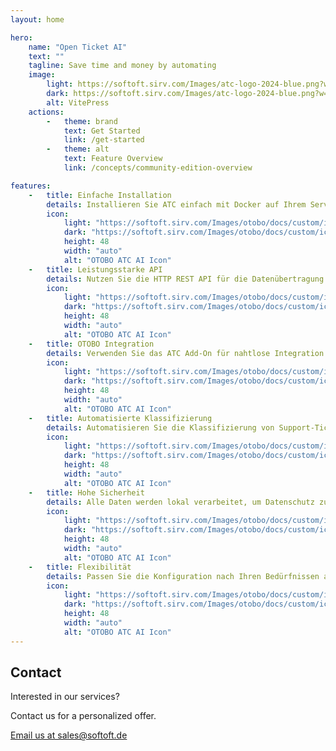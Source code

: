 ```yaml
---
layout: home

hero:
    name: "Open Ticket AI"
    text: ""
    tagline: Save time and money by automating
    image:
        light: https://softoft.sirv.com/Images/atc-logo-2024-blue.png?w=300&q=100
        dark: https://softoft.sirv.com/Images/atc-logo-2024-blue.png?w=300&q=100
        alt: VitePress
    actions:
        -   theme: brand
            text: Get Started
            link: /get-started
        -   theme: alt
            text: Feature Overview
            link: /concepts/community-edition-overview

features:
    -   title: Einfache Installation
        details: Installieren Sie ATC einfach mit Docker auf Ihrem Server.
        icon:
            light: "https://softoft.sirv.com/Images/otobo/docs/custom/icons/server-solid.png?h=48&q=100"
            dark: "https://softoft.sirv.com/Images/otobo/docs/custom/icons/server-solid.png?h=48&q=100&colorlevel.white=0"
            height: 48
            width: "auto"
            alt: "OTOBO ATC AI Icon"
    -   title: Leistungsstarke API
        details: Nutzen Sie die HTTP REST API für die Datenübertragung und Modellverwaltung.
        icon:
            light: "https://softoft.sirv.com/Images/otobo/docs/custom/icons/code-solid.png?h=48&q=100"
            dark: "https://softoft.sirv.com/Images/otobo/docs/custom/icons/code-solid.png?h=48&q=100&colorlevel.white=0"
            height: 48
            width: "auto"
            alt: "OTOBO ATC AI Icon"
    -   title: OTOBO Integration
        details: Verwenden Sie das ATC Add-On für nahtlose Integration in OTOBO.
        icon:
            light: "https://softoft.sirv.com/Images/otobo/docs/custom/icons/plug-solid.png?h=48&q=100"
            dark: "https://softoft.sirv.com/Images/otobo/docs/custom/icons/plug-solid.png?h=48&q=100&colorlevel.white=0"
            height: 48
            width: "auto"
            alt: "OTOBO ATC AI Icon"
    -   title: Automatisierte Klassifizierung
        details: Automatisieren Sie die Klassifizierung von Support-Tickets.
        icon:
            light: "https://softoft.sirv.com/Images/otobo/docs/custom/icons/robot-solid.png?h=48&q=100"
            dark: "https://softoft.sirv.com/Images/otobo/docs/custom/icons/robot-solid.png?h=48&q=100&colorlevel.white=0"
            height: 48
            width: "auto"
            alt: "OTOBO ATC AI Icon"
    -   title: Hohe Sicherheit
        details: Alle Daten werden lokal verarbeitet, um Datenschutz zu gewährleisten.
        icon:
            light: "https://softoft.sirv.com/Images/otobo/docs/custom/icons/lock-solid.png?h=48&q=100"
            dark: "https://softoft.sirv.com/Images/otobo/docs/custom/icons/lock-solid.png?h=48&q=100&colorlevel.white=0"
            height: 48
            width: "auto"
            alt: "OTOBO ATC AI Icon"
    -   title: Flexibilität
        details: Passen Sie die Konfiguration nach Ihren Bedürfnissen an.
        icon:
            light: "https://softoft.sirv.com/Images/otobo/docs/custom/icons/gear-solid.png?h=48&q=100"
            dark: "https://softoft.sirv.com/Images/otobo/docs/custom/icons/gear-solid.png?h=48&q=100&colorlevel.white=0"
            height: 48
            width: "auto"
            alt: "OTOBO ATC AI Icon"
---
```


<OTAIPredictionDemo/>

<ServicePackagesComponent/>

<SupportPlansComponent/>




## Contact

<div class="text-center mt-8">
  <p class="text-lg font-semibold">Interested in our services?</p>
  <p class="text-gray-600">Contact us for a personalized offer.</p>
  <a href="mailto:sales@softoft.de" class="mt-4 inline-block bg-blue-600 text-white px-6 py-3 rounded hover:bg-blue-700 transition-colors">
    Email us at sales@softoft.de
  </a>
</div>
